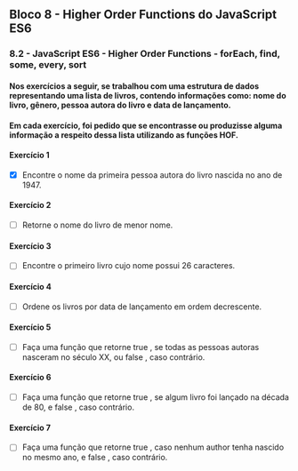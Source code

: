 ## Bloco 8 - Higher Order Functions do JavaScript ES6
### 8.2 - JavaScript ES6 - Higher Order Functions - forEach, find, some, every, sort

#### Nos exercícios a seguir, se trabalhou com uma estrutura de dados representando uma lista de livros, contendo informações como: nome do livro, gênero, pessoa autora do livro e data de lançamento.
#### Em cada exercício, foi pedido que se encontrasse ou produzisse alguma informação a respeito dessa lista utilizando as funções HOF.

#### Exercício 1
- [x] Encontre o nome da primeira pessoa autora do livro nascida no ano de 1947.

#### Exercício 2
- [ ] Retorne o nome do livro de menor nome.

#### Exercício 3
- [ ] Encontre o primeiro livro cujo nome possui 26 caracteres.

#### Exercício 4
- [ ] Ordene os livros por data de lançamento em ordem decrescente.

#### Exercício 5
- [ ] Faça uma função que retorne true , se todas as pessoas autoras nasceram no século XX, ou false , caso contrário.

#### Exercício 6
- [ ] Faça uma função que retorne true , se algum livro foi lançado na década de 80, e false , caso contrário.

#### Exercício 7
- [ ] Faça uma função que retorne true , caso nenhum author tenha nascido no mesmo ano, e false , caso contrário. 